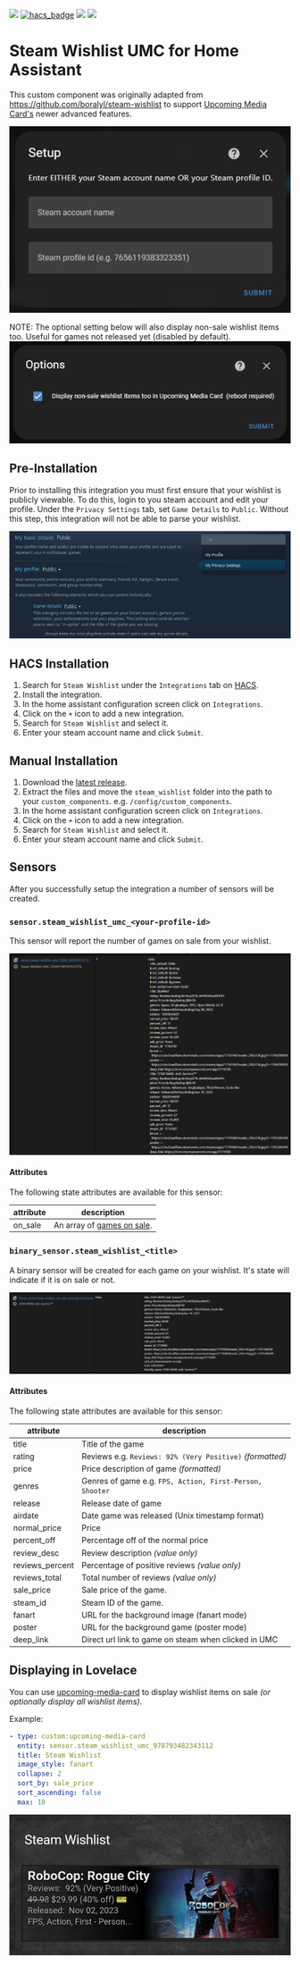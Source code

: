 [![](https://img.shields.io/github/release/mkanet/steam-wishlist-umc/all.svg?style=for-the-badge)](https://github.com/mkanet/steam-wishlist-umc/releases)
[![hacs_badge](https://img.shields.io/badge/HACS-Default-orange.svg?style=for-the-badge)](https://github.com/hacs/integration)
[![](https://img.shields.io/github/license/mkanet/steam-wishlist-umc?style=for-the-badge)](LICENSE)
[![](https://img.shields.io/github/actions/workflow/status/mkanet/steam-wishlist-umc/pythonpackage.yaml?branch=main&style=for-the-badge)](https://github.com/mkanet/steam-wishlist-umc/actions)

# Steam Wishlist UMC for Home Assistant

This custom component was originally adapted from https://github.com/boralyl/steam-wishlist to support [Upcoming Media Card's](https://github.com/custom-cards/upcoming-media-card) newer advanced features.

[![sensor.steam_wishlist](https://github.com/mkanet/steam-wishlist-umc/raw/main/assets/setup.png)](https://github.com/mkanet/steam-wishlist-umc/raw/main/assets/setup.png)

NOTE: The optional setting below will also display non-sale wishlist items too.  Useful for games not released yet (disabled by default).
[![sensor.steam_wishlist](https://github.com/mkanet/steam-wishlist-umc/raw/main/assets/show-non-saletoo.png)](https://github.com/mkanet/steam-wishlist-umc/raw/main/assets/show-non-saletoo.png)

## Pre-Installation

Prior to installing this integration you must first ensure that your wishlist is publicly
viewable. To do this, login to you steam account and edit your profile. Under the
`Privacy Settings` tab, set `Game Details` to `Public`. Without this step, this integration
will not be able to parse your wishlist.

[![steam privacy settings](https://github.com/mkanet/steam-wishlist-umc/raw/main/assets/steam-profile.png)](https://github.com/mkanet/steam-wishlist-umc/raw/main/assets/steam-profile.png)

## HACS Installation

1. Search for `Steam Wishlist` under the `Integrations` tab on [HACS](https://hacs.xyz/).
2. Install the integration.
3. In the home assistant configuration screen click on `Integrations`.
4. Click on the `+` icon to add a new integration.
5. Search for `Steam Wishlist` and select it.
6. Enter your steam account name and click `Submit`.

## Manual Installation

1. Download the [latest release](https://github.com/mkanet/steam-wishlist-umc/releases).
2. Extract the files and move the `steam_wishlist` folder into the path to your
   `custom_components`. e.g. `/config/custom_components`.
3. In the home assistant configuration screen click on `Integrations`.
4. Click on the `+` icon to add a new integration.
5. Search for `Steam Wishlist` and select it.
6. Enter your steam account name and click `Submit`.

## Sensors

After you successfully setup the integration a number of sensors will be created.

### `sensor.steam_wishlist_umc_<your-profile-id>`

This sensor will report the number of games on sale from your wishlist.

[![sensor.steam_wishlist_umc](https://github.com/mkanet/steam-wishlist-umc/raw/main/assets/sensor.steam_wishlist.png)](https://github.com/mkanet/steam-wishlist-umc/raw/main/assets/sensor.steam_wishlist.png)

#### Attributes

The following state attributes are available for this sensor:

| attribute | description                                 |
| --------- | ------------------------------------------- |
| on_sale   | An array of [games on sale](#attributes-1). |

### `binary_sensor.steam_wishlist_<title>`

A binary sensor will be created for each game on your wishlist. It's state will
indicate if it is on sale or not.

[![sensor.steam_wishlist](https://github.com/mkanet/steam-wishlist-umc/raw/main/assets/binary_sensor.steam_wishlist_terraria.png)](https://github.com/mkanet/steam-wishlist-umc/raw/main/assets/binary_sensor.steam_wishlist_terraria.png)

#### Attributes

The following state attributes are available for this sensor:

| attribute       | description                                              |
| --------------- | -------------------------------------------------------- |
| title           | Title of the game                                        |
| rating          | Reviews e.g. `Reviews: 92% (Very Positive)` _(formatted)_|
| price           | Price description of game _(formatted)_                  |
| genres          | Genres of game e.g. `FPS, Action, First-Person, Shooter` |
| release         | Release date of game                                     |
| airdate         | Date game was released (Unix timestamp format)           |
| normal_price    | Price                                                    |
| percent_off     | Percentage off of the normal price
| review_desc     | Review description _(value only)_                        |
| reviews_percent | Percentage of positive reviews _(value only)_            |
| reviews_total   | Total number of reviews _(value only)_                   |
| sale_price      | Sale price of the game.                                  |
| steam_id        | Steam ID of the game.                                    |
| fanart          | URL for the background image (fanart mode)               |
| poster          | URL for the background game  (poster mode)               |
| deep_link       | Direct url link to game on steam when clicked in UMC     |

## Displaying in Lovelace

You can use 
[upcoming-media-card](https://github.com/custom-cards/upcoming-media-card)
to display wishlist items on sale _(or optionally display all wishlist items)_.

Example:
```yaml
- type: custom:upcoming-media-card
  entity: sensor.steam_wishlist_umc_978793482343112
  title: Steam Wishlist
  image_style: fanart
  collapse: 2
  sort_by: sale_price
  sort_ascending: false
  max: 10
```

[![wishlist in the nintendo card](https://github.com/mkanet/steam-wishlist-umc/raw/main/assets/custom-card.png)](https://github.com/mkanet/steam-wishlist-umc/raw/main/assets/custom-card.png)
